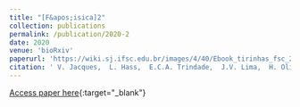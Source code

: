 ```yaml
---
title: "[F&apos;isica]2"
collection: publications
permalink: /publication/2020-2
date: 2020
venue: 'bioRxiv'
paperurl: 'https://wiki.sj.ifsc.edu.br/images/4/40/Ebook_tirinhas_fsc_2020.pdf'
citation: ' V. Jacques,  L. Hass,  E.C.A. Trindade,  J.V. Lima,  H. Oliveira,  M. Schappo,  V. Gouveia,  <u>M. Girardi-Schappo</u>, &quot;[F&amp;apos;isica]2.&quot; bioRxiv, 2020.'
---
```

[Access paper here](https://wiki.sj.ifsc.edu.br/images/4/40/Ebook_tirinhas_fsc_2020.pdf){:target="_blank"}
